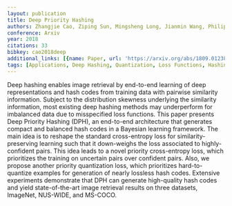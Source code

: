 ```yaml
---
layout: publication
title: Deep Priority Hashing
authors: Zhangjie Cao, Ziping Sun, Mingsheng Long, Jianmin Wang, Philip S. Yu
conference: Arxiv
year: 2018
citations: 33
bibkey: cao2018deep
additional_links: [{name: Paper, url: 'https://arxiv.org/abs/1809.01238'}]
tags: [Applications, Deep Hashing, Quantization, Loss Functions, Hashing Methods]
---
```

Deep hashing enables image retrieval by end-to-end learning of deep
representations and hash codes from training data with pairwise similarity
information. Subject to the distribution skewness underlying the similarity
information, most existing deep hashing methods may underperform for imbalanced
data due to misspecified loss functions. This paper presents Deep Priority
Hashing (DPH), an end-to-end architecture that generates compact and balanced
hash codes in a Bayesian learning framework. The main idea is to reshape the
standard cross-entropy loss for similarity-preserving learning such that it
down-weighs the loss associated to highly-confident pairs. This idea leads to a
novel priority cross-entropy loss, which prioritizes the training on uncertain
pairs over confident pairs. Also, we propose another priority quantization
loss, which prioritizes hard-to-quantize examples for generation of nearly
lossless hash codes. Extensive experiments demonstrate that DPH can generate
high-quality hash codes and yield state-of-the-art image retrieval results on
three datasets, ImageNet, NUS-WIDE, and MS-COCO.